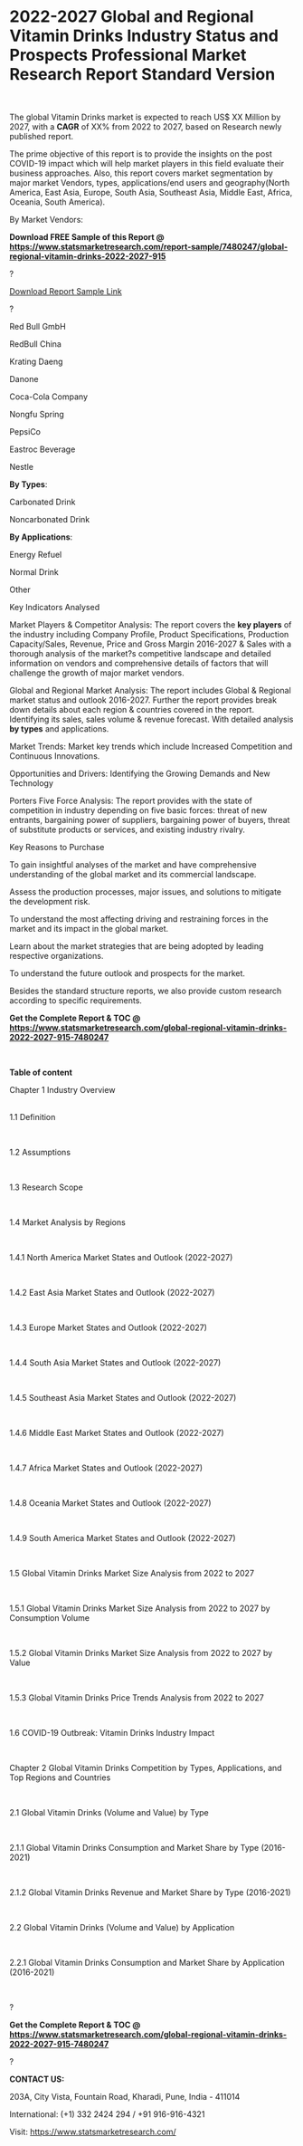 <h1>2022-2027 Global and Regional Vitamin Drinks Industry Status and Prospects Professional Market Research Report Standard Version</h1><br/><p>The global Vitamin Drinks market is expected to reach US$ XX Million by 2027, with a <strong>CAGR</strong> of XX% from 2022 to 2027, based on Research newly published report.</p>
 
 
 
 <p>The prime objective of this report is to provide the insights on the post COVID-19 impact which will help market players in this field evaluate their business approaches. Also, this report covers market segmentation by major market Vendors, types, applications/end users and geography(North America, East Asia, Europe, South Asia, Southeast Asia, Middle East, Africa, Oceania, South America).</p>
 
 
 
 <p>By Market Vendors:</p>
 
 
 
 <div><b>Download FREE Sample of this Report @ <a href="https://www.statsmarketresearch.com/download-free-sample/7480247/global-regional-vitamin-drinks-2022-2027-915">https://www.statsmarketresearch.com/report-sample/7480247/global-regional-vitamin-drinks-2022-2027-915</a></b></div>
 
 
 
 <p>? </p>
 
 
 
 <p><a href="https://www.statsmarketresearch.com/download-free-sample/7480247/global-regional-vitamin-drinks-2022-2027-915">Download Report Sample Link</a></p>
 
 
 
 <p>? </p>
 
 
 
 <p>Red Bull GmbH</p>
 
 
 
 <p>RedBull China</p>
 
 
 
 <p>Krating Daeng</p>
 
 
 
 <p>Danone</p>
 
 
 
 <p>Coca-Cola Company</p>
 
 
 
 <p>Nongfu Spring</p>
 
 
 
 <p>PepsiCo</p>
 
 
 
 <p>Eastroc Beverage</p>
 
 
 
 <p>Nestle</p>
 
 
 
 <p><strong>By Types</strong>:</p>
 
 
 
 <p>Carbonated Drink</p>
 
 
 
 <p>Noncarbonated Drink</p>
 
 
 
 <p><strong><strong>By Applications</strong></strong>:</p>
 
 
 
 <p>Energy Refuel</p>
 
 
 
 <p>Normal Drink</p>
 
 
 
 <p>Other</p>
 
 
 
 <p>Key Indicators Analysed</p>
 
 
 
 <p>Market Players & Competitor Analysis: The report covers the <strong>key players</strong> of the industry including Company Profile, Product Specifications, Production Capacity/Sales, Revenue, Price and Gross Margin 2016-2027 & Sales with a thorough analysis of the market?s competitive landscape and detailed information on vendors and comprehensive details of factors that will challenge the growth of major market vendors.</p>
 
 
 
 <p>Global and Regional Market Analysis: The report includes Global & Regional market status and outlook 2016-2027. Further the report provides break down details about each region & countries covered in the report. Identifying its sales, sales volume & revenue forecast. With detailed analysis <strong>by types</strong> and applications.</p>
 
 
 
 <p>Market Trends: Market key trends which include Increased Competition and Continuous Innovations.</p>
 
 
 
 <p>Opportunities and Drivers: Identifying the Growing Demands and New Technology</p>
 
 
 
 <p>Porters Five Force Analysis: The report provides with the state of competition in industry depending on five basic forces: threat of new entrants, bargaining power of suppliers, bargaining power of buyers, threat of substitute products or services, and existing industry rivalry.</p>
 
 
 
 <p>Key Reasons to Purchase</p>
 
 
 
 <p>To gain insightful analyses of the market and have comprehensive understanding of the global market and its commercial landscape.</p>
 
 
 
 <p>Assess the production processes, major issues, and solutions to mitigate the development risk.</p>
 
 
 
 <p>To understand the most affecting driving and restraining forces in the market and its impact in the global market.</p>
 
 
 
 <p>Learn about the market strategies that are being adopted by leading respective organizations.</p>
 
 
 
 <p>To understand the future outlook and prospects for the market.</p>
 
 
 
 <p>Besides the standard structure reports, we also provide custom research according to specific requirements.</p>
 
 
 
 <div><b>Get the Complete Report & TOC @ <a href="https://www.statsmarketresearch.com/global-regional-vitamin-drinks-2022-2027-915-7480247">https://www.statsmarketresearch.com/global-regional-vitamin-drinks-2022-2027-915-7480247</a></b></div>
 
 
 
 <p><br />
 
 <b>Table of content</b></p>
 
 
 
 <p>Chapter 1 Industry Overview<br />
 
 <br />
 
 1.1 Definition<br />
 
 <br />
 
 1.2 Assumptions<br />
 
 <br />
 
 1.3 Research Scope<br />
 
 <br />
 
 1.4 Market Analysis by Regions<br />
 
 <br />
 
 1.4.1 North America Market States and Outlook (2022-2027)<br />
 
 <br />
 
 1.4.2 East Asia Market States and Outlook (2022-2027)<br />
 
 <br />
 
 1.4.3 Europe Market States and Outlook (2022-2027)<br />
 
 <br />
 
 1.4.4 South Asia Market States and Outlook (2022-2027)<br />
 
 <br />
 
 1.4.5 Southeast Asia Market States and Outlook (2022-2027)<br />
 
 <br />
 
 1.4.6 Middle East Market States and Outlook (2022-2027)<br />
 
 <br />
 
 1.4.7 Africa Market States and Outlook (2022-2027)<br />
 
 <br />
 
 1.4.8 Oceania Market States and Outlook (2022-2027)<br />
 
 <br />
 
 1.4.9 South America Market States and Outlook (2022-2027)<br />
 
 <br />
 
 1.5 Global Vitamin Drinks Market Size Analysis from 2022 to 2027<br />
 
 <br />
 
 1.5.1 Global Vitamin Drinks Market Size Analysis from 2022 to 2027 by Consumption Volume<br />
 
 <br />
 
 1.5.2 Global Vitamin Drinks Market Size Analysis from 2022 to 2027 by Value<br />
 
 <br />
 
 1.5.3 Global Vitamin Drinks Price Trends Analysis from 2022 to 2027<br />
 
 <br />
 
 1.6 COVID-19 Outbreak: Vitamin Drinks Industry Impact<br />
 
 <br />
 
 Chapter 2 Global Vitamin Drinks Competition by Types, Applications, and Top Regions and Countries<br />
 
 <br />
 
 2.1 Global Vitamin Drinks (Volume and Value) by Type<br />
 
 <br />
 
 2.1.1 Global Vitamin Drinks Consumption and Market Share by Type (2016-2021)<br />
 
 <br />
 
 2.1.2 Global Vitamin Drinks Revenue and Market Share by Type (2016-2021)<br />
 
 <br />
 
 2.2 Global Vitamin Drinks (Volume and Value) by Application<br />
 
 <br />
 
 2.2.1 Global Vitamin Drinks Consumption and Market Share by Application (2016-2021)<br />
 
 <br />
 
 ? </p>
 
 
 
 <div><b>Get the Complete Report & TOC @ <a href="https://www.statsmarketresearch.com/global-regional-vitamin-drinks-2022-2027-915-7480247">https://www.statsmarketresearch.com/global-regional-vitamin-drinks-2022-2027-915-7480247</a></b></div>
 
 
 
 <p>? </p>
 
 
 
 <p><b>CONTACT US:</b><br />
 
 203A, City Vista, Fountain Road, Kharadi, Pune, India - 411014<br />
 
 International: (+1) 332 2424 294 / +91 916-916-4321<br />
 
 Visit: <a href="https://www.statsmarketresearch.com/">https://www.statsmarketresearch.com/</a></p>